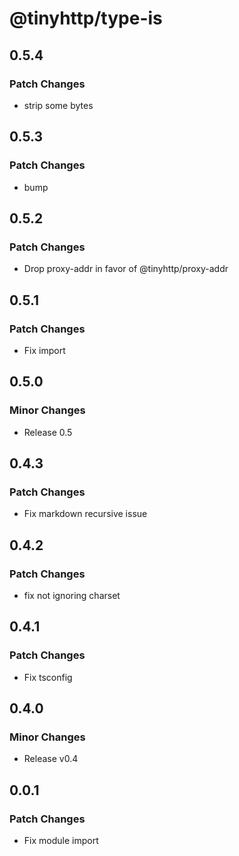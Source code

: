 # @tinyhttp/type-is

## 0.5.4

### Patch Changes

- strip some bytes

## 0.5.3

### Patch Changes

- bump

## 0.5.2

### Patch Changes

- Drop proxy-addr in favor of @tinyhttp/proxy-addr

## 0.5.1

### Patch Changes

- Fix import

## 0.5.0

### Minor Changes

- Release 0.5

## 0.4.3

### Patch Changes

- Fix markdown recursive issue

## 0.4.2

### Patch Changes

- fix not ignoring charset

## 0.4.1

### Patch Changes

- Fix tsconfig

## 0.4.0

### Minor Changes

- Release v0.4

## 0.0.1

### Patch Changes

- Fix module import
